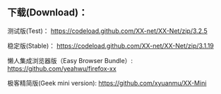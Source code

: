 
## 下载(Download)：
测试版(Test)：
https://codeload.github.com/XX-net/XX-Net/zip/3.2.5

稳定版(Stable)：
https://codeload.github.com/XX-net/XX-Net/zip/3.1.19

懒人集成浏览器版（Easy Browser Bundle）:
https://github.com/yeahwu/firefox-xx

极客精简版(Geek mini version):
https://github.com/xyuanmu/XX-Mini

